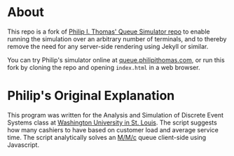 # About

This repo is a fork of [Philip I. Thomas' Queue Simulator repo][1] to enable
running the simulation over an arbitrary number of terminals, and to thereby
remove the need for any server-side rendering using Jekyll or similar.

You can try Philip's simulator online at [queue.philipithomas.com][2], or run
this fork by cloning the repo and opening `index.html` in a web browser.

# Philip's Original Explanation

This program was written for the Analysis and Simulation of Discrete Event
Systems class at [Washington University in St. Louis][3]. The script suggests
how many cashiers to have based on customer load and average service time.
The script analytically solves an [M/M/c][4] queue client-side using Javascript.


  [1]: https://github.com/philipithomas/Queue_Simulator
  [2]: http://queue.philipithomas.com
  [3]: https://washu.edu
  [4]: https://en.wikipedia.org/wiki/M/M/c_queue
